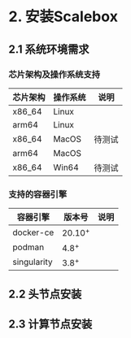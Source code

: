 # 2. 安装Scalebox

## 2.1 系统环境需求

### 芯片架构及操作系统支持

|  芯片架构  | 操作系统 |  说明    |
| --------- | -----|  ------- |
| x86_64  | Linux  | |
| arm64  | Linux  | |
| x86_64  | MacOS  | 待测试 |
| arm64  | MacOS  | |
| x86_64  | Win64  | 待测试 |

### 支持的容器引擎

|  容器引擎  | 版本号 |  说明    |
| --------- | -----|  ------- |
| docker-ce  | 20.10<sup>+</sup>  | |
| podman  | 4.8<sup>+</sup>  | |
| singularity  | 3.8<sup>+</sup>  | |


## 2.2 头节点安装

## 2.3 计算节点安装

